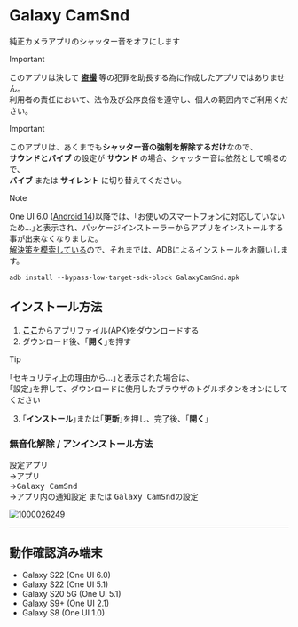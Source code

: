 # Galaxy CamSnd

純正カメラアプリのシャッター音をオフにします

> [!IMPORTANT]
> このアプリは決して [**盗撮**](https://atomfirm.com/keiji/279) 等の犯罪を助長する為に作成したアプリではありません。  
> 利用者の責任において、法令及び公序良俗を遵守し、個人の範囲内でご利用ください。

> [!IMPORTANT]
> このアプリは、あくまでも**シャッター音の強制を解除するだけ**なので、  
> **サウンドとバイブ** の設定が **サウンド** の場合、シャッター音は依然として鳴るので、  
> **バイブ** または **サイレント** に切り替えてください。

> [!NOTE]
> One UI 6.0 ([Android 14](https://developer.android.com/about/versions/14/behavior-changes-all?hl=ja#minimum-target-api-level))以降では、｢お使いのスマートフォンに対応していないため...｣と表示され、パッケージインストーラーからアプリをインストールする事が出来なくなりました。  
> [解決策を模索している](https://issuetracker.google.com/issues/323771601#comment4)ので、それまでは、ADBによるインストールをお願いします。
> ```
> adb install --bypass-low-target-sdk-block GalaxyCamSnd.apk
> ```

## インストール方法

1. [**ここ**](https://github.com/s1204IT/GalaxyCamSnd/releases/latest/)からアプリファイル(APK)をダウンロードする
2. ダウンロード後、｢**開く**｣を押す
  > [!TIP]
  > ｢セキュリティ上の理由から...｣と表示された場合は、  
  > ｢設定｣を押して、ダウンロードに使用したブラウザのトグルボタンをオンにしてください
3. ｢**インストール**｣または｢**更新**｣を押し、完了後、｢**開く**｣

### 無音化解除 / アンインストール方法
設定アプリ  
→<kbd>アプリ</kbd>  
→<kbd>Galaxy CamSnd</kbd>  
→<kbd>アプリ内の通知設定</kbd> または <kbd>Galaxy CamSndの設定</kbd>

[![1000026249](https://github.com/user-attachments/assets/6d08be20-7353-43ce-b077-65f13aee54c7)](#)

---

## 動作確認済み端末
- Galaxy S22 (One UI 6.0)
- Galaxy S22 (One UI 5.1)
- Galaxy S20 5G (One UI 5.1)
- Galaxy S9+ (One UI 2.1)
- Galaxy S8 (One UI 1.0)
